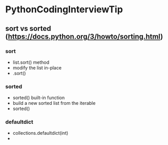 # PythonCodingInterviewTip

## sort vs sorted  (https://docs.python.org/3/howto/sorting.html)

### sort
- list.sort() method
- modify the list in-place
- <list>.sort()

### sorted
- sorted() built-in function
- build a new sorted list from the iterable
- sorted(<list>)
  

### defaultdict
  - collections.defaultdict(int)
  - 
  
  
  
